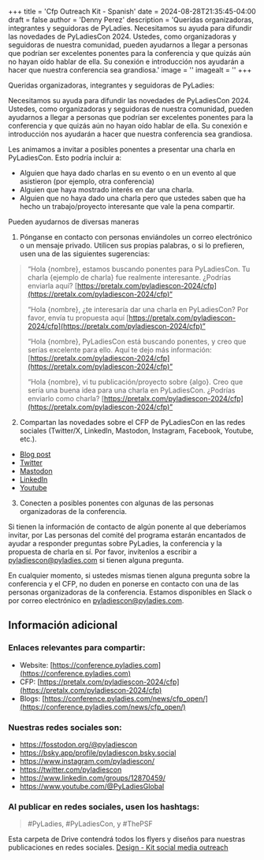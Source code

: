 +++
title = 'Cfp Outreach Kit - Spanish'
date = 2024-08-28T21:35:45-04:00
draft = false
author = 'Denny Perez'
description = 'Queridas organizadoras, integrantes y seguidoras de PyLadies. Necesitamos su ayuda para difundir las novedades de PyLadiesCon 2024. Ustedes, como organizadoras y seguidoras de nuestra comunidad, pueden ayudarnos a llegar a personas que podrían ser excelentes ponentes para la conferencia y que quizás aún no hayan oído hablar de ella. Su conexión e introducción nos ayudarán a hacer que nuestra conferencia sea grandiosa.'
image = ''
imagealt = ''
+++

Queridas organizadoras, integrantes y seguidoras de PyLadies:

Necesitamos su ayuda para difundir las novedades de PyLadiesCon 2024. Ustedes,
como organizadoras y seguidoras de nuestra comunidad, pueden ayudarnos a llegar
a personas que podrían ser excelentes ponentes para la conferencia y que quizás
aún no hayan oído hablar de ella. Su conexión e introducción nos ayudarán a
hacer que nuestra conferencia sea grandiosa.

Les animamos a invitar a posibles ponentes a presentar una charla en
PyLadiesCon. Esto podría incluir a:

- Alguien que haya dado charlas en su evento o en un evento al que asistieron
  (por ejemplo, otra conferencia)
- Alguien que haya mostrado interés en dar una charla.
- Alguien que no haya dado una charla pero que ustedes saben que ha hecho un
  trabajo/proyecto interesante que vale la pena compartir.

Pueden ayudarnos de diversas maneras

1. Pónganse en contacto con personas enviándoles un correo electrónico o un
   mensaje privado. Utilicen sus propias palabras, o si lo prefieren, usen una
   de las siguientes sugerencias:

> “Hola {nombre}, estamos buscando ponentes para PyLadiesCon. Tu charla
> {ejemplo de charla} fue realmente interesante. ¿Podrías enviarla aquí?
> [https://pretalx.com/pyladiescon-2024/cfp](https://pretalx.com/pyladiescon-2024/cfp)“
>
> “Hola {nombre}, ¿te interesaría dar una charla en PyLadiesCon? Por favor,
> envía tu propuesta aquí
> [https://pretalx.com/pyladiescon-2024/cfp](https://pretalx.com/pyladiescon-2024/cfp)”
>
> “Hola {nombre}, PyLadiesCon está buscando ponentes, y creo que serías
> excelente para ello. Aquí te dejo más información:
> [https://pretalx.com/pyladiescon-2024/cfp](https://pretalx.com/pyladiescon-2024/cfp)”
>
> “Hola {nombre}, vi tu publicación/proyecto sobre {algo}. Creo que sería una
> buena idea para una charla en PyLadiesCon. ¿Podrías enviarlo como charla?
> [https://pretalx.com/pyladiescon-2024/cfp](https://pretalx.com/pyladiescon-2024/cfp)”

2. Compartan las novedades sobre el CFP de PyLadiesCon en las redes sociales
   (Twitter/X, LinkedIn, Mastodon, Instagram, Facebook, Youtube, etc.).

- [Blog post](https://conference.pyladies.com/news/cfp_open/)
- [Twitter](https://x.com/pyladiescon/status/1824179923713659336)
- [Mastodon](https://fosstodon.org/@pyladiescon/112967895199872463)
- [LinkedIn](https://www.linkedin.com/posts/pyladiescon_pyladiescon-python-pyladies-activity-7229947209079795712-egx8?utm_source=share&utm_medium=member_desktop)
- [Youtube](https://www.youtube.com/@PyLadiesGlobal)

3. Conecten a posibles ponentes con algunas de las personas organizadoras de la
   conferencia.

Si tienen la información de contacto de algún ponente al que deberíamos
invitar, por Las personas del comité del programa estarán encantados de
ayudar a responder preguntas sobre PyLadies, la conferencia y la propuesta
de charla en sí. Por favor, invítenlos a escribir a
pyladiescon@pyladies.com si tienen alguna pregunta.

En cualquier momento, si ustedes mismas tienen alguna pregunta sobre la
conferencia y el CFP, no duden en ponerse en contacto con una de las personas
organizadoras de la conferencia. Estamos disponibles en Slack o por correo
electrónico en pyladiescon@pyladies.com.

## Información adicional

### Enlaces relevantes para compartir:

* Website: [https://conference.pyladies.com](https://conference.pyladies.com)
* CFP: [https://pretalx.com/pyladiescon-2024/cfp](https://pretalx.com/pyladiescon-2024/cfp)
* Blogs: [https://conference.pyladies.com/news/cfp_open/](https://conference.pyladies.com/news/cfp_open/)

### Nuestras redes sociales son:

- https://fosstodon.org/@pyladiescon
- https://bsky.app/profile/pyladiescon.bsky.social
- https://www.instagram.com/pyladiescon/
- https://twitter.com/pyladiescon
- https://www.linkedin.com/groups/12870459/
- https://www.youtube.com/@PyLadiesGlobal

### Al publicar en redes sociales, usen los hashtags:

> \#PyLadies, \#PyLadiesCon, y \#ThePSF

Esta carpeta de Drive contendrá todos los flyers y diseños para nuestras
publicaciones en redes sociales. [Design - Kit social media
outreach](https://drive.google.com/drive/folders/1z6mkV1lp4pdxej3c3btlpwBaVLIwALPU?usp=sharing)

